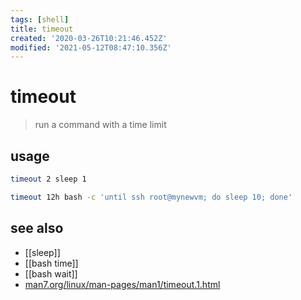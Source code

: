 ```yaml
---
tags: [shell]
title: timeout
created: '2020-03-26T10:21:46.452Z'
modified: '2021-05-12T08:47:10.356Z'
---
```


# timeout

> run a command with a time limit

## usage
```sh
timeout 2 sleep 1

timeout 12h bash -c 'until ssh root@mynewvm; do sleep 10; done'
```

## see also
- [[sleep]]
- [[bash time]]
- [[bash wait]]
- [man7.org/linux/man-pages/man1/timeout.1.html](http://man7.org/linux/man-pages/man1/timeout.1.html)
